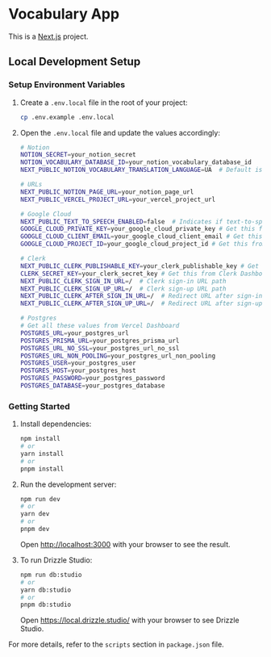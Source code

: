 # Vocabulary App

This is a [Next.js](https://nextjs.org/) project.

## Local Development Setup

### Setup Environment Variables

1. Create a `.env.local` file in the root of your project:
   ```bash
   cp .env.example .env.local
   ```
2. Open the `.env.local` file and update the values accordingly:

   ```bash
   # Notion
   NOTION_SECRET=your_notion_secret
   NOTION_VOCABULARY_DATABASE_ID=your_notion_vocabulary_database_id
   NEXT_PUBLIC_NOTION_VOCABULARY_TRANSLATION_LANGUAGE=UA  # Default is set to Ukrainian

   # URLs
   NEXT_PUBLIC_NOTION_PAGE_URL=your_notion_page_url
   NEXT_PUBLIC_VERCEL_PROJECT_URL=your_vercel_project_url

   # Google Cloud
   NEXT_PUBLIC_TEXT_TO_SPEECH_ENABLED=false  # Indicates if text-to-speech is enabled (true/false)
   GOOGLE_CLOUD_PRIVATE_KEY=your_google_cloud_private_key # Get this from Google Cloud Dashboard
   GOOGLE_CLOUD_CLIENT_EMAIL=your_google_cloud_client_email # Get this from Google Cloud Dashboard
   GOOGLE_CLOUD_PROJECT_ID=your_google_cloud_project_id # Get this from Google Cloud Dashboard

   # Clerk
   NEXT_PUBLIC_CLERK_PUBLISHABLE_KEY=your_clerk_publishable_key # Get this from Clerk Dashboard
   CLERK_SECRET_KEY=your_clerk_secret_key # Get this from Clerk Dashboard
   NEXT_PUBLIC_CLERK_SIGN_IN_URL=/  # Clerk sign-in URL path
   NEXT_PUBLIC_CLERK_SIGN_UP_URL=/  # Clerk sign-up URL path
   NEXT_PUBLIC_CLERK_AFTER_SIGN_IN_URL=/  # Redirect URL after sign-in
   NEXT_PUBLIC_CLERK_AFTER_SIGN_UP_URL=/  # Redirect URL after sign-up

   # Postgres
   # Get all these values from Vercel Dashboard
   POSTGRES_URL=your_postgres_url
   POSTGRES_PRISMA_URL=your_postgres_prisma_url
   POSTGRES_URL_NO_SSL=your_postgres_url_no_ssl
   POSTGRES_URL_NON_POOLING=your_postgres_url_non_pooling
   POSTGRES_USER=your_postgres_user
   POSTGRES_HOST=your_postgres_host
   POSTGRES_PASSWORD=your_postgres_password
   POSTGRES_DATABASE=your_postgres_database
   ```

### Getting Started

1. Install dependencies:

   ```bash
   npm install
   # or
   yarn install
   # or
   pnpm install
   ```

2. Run the development server:

   ```bash
   npm run dev
   # or
   yarn dev
   # or
   pnpm dev
   ```

   Open [http://localhost:3000](http://localhost:3000) with your browser to see the result.

3. To run Drizzle Studio:

   ```bash
   npm run db:studio
   # or
   yarn db:studio
   # or
   pnpm db:studio
   ```

   Open https://local.drizzle.studio/ with your browser to see Drizzle Studio.

For more details, refer to the `scripts` section in `package.json` file.
